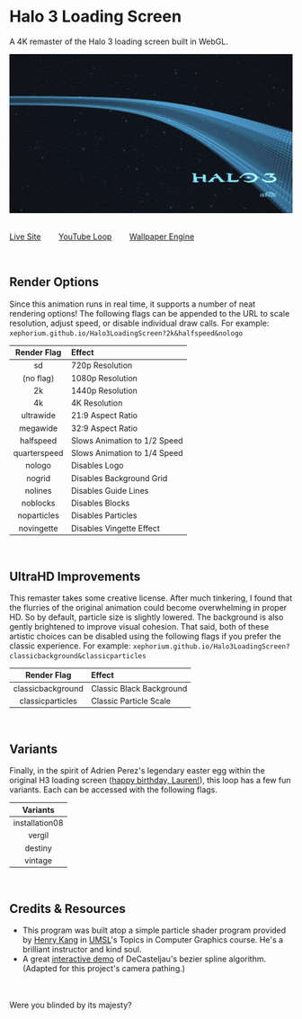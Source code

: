 # Halo 3 Loading Screen
A 4K remaster of the Halo 3 loading screen built in WebGL.

![Screenshot Preview](res/Readme%20Screenshot.png)
## 
[Live Site](https://xephorium.github.io/Halo3LoadingScreen/)
&nbsp;&nbsp;&nbsp;&nbsp;&nbsp;&nbsp;
[YouTube Loop](https://youtu.be/isHpphVyQAg)
&nbsp;&nbsp;&nbsp;&nbsp;&nbsp;&nbsp;
[Wallpaper Engine](https://steamcommunity.com/sharedfiles/filedetails/?id=2160276556)

<br/>

## Render Options

Since this animation runs in real time, it supports a number of neat rendering options! The following flags can be appended to the URL to scale resolution, adjust speed, or disable individual draw calls. For example: `xephorium.github.io/Halo3LoadingScreen?2k&halfspeed&nologo`

| Render Flag | Effect |
| :---: | :--- |
| sd | 720p Resolution |
| (no flag) | 1080p Resolution |
| 2k | 1440p Resolution |
| 4k | 4K Resolution |
| ultrawide | 21:9 Aspect Ratio |
| megawide | 32:9 Aspect Ratio |
| halfspeed | Slows Animation to 1/2 Speed |
| quarterspeed | Slows Animation to 1/4 Speed |
| nologo | Disables Logo |
| nogrid | Disables Background Grid |
| nolines | Disables Guide Lines |
| noblocks | Disables Blocks |
| noparticles | Disables Particles |
| novingette | Disables Vingette Effect |

<br/>

## UltraHD Improvements

This remaster takes some creative license. After much tinkering, I found that the flurries of the original animation could become overwhelming in proper HD. So by default, particle size is slightly lowered. The background is also gently brightened to improve visual cohesion. That said, both of these artistic choices can be disabled using the following flags if you prefer the classic experience. For example: `xephorium.github.io/Halo3LoadingScreen?classicbackground&classicparticles`

| Render Flag | Effect |
| :---: | :--- |
| classicbackground | Classic Black Background |
| classicparticles | Classic Particle Scale |

<br/>

## Variants

Finally, in the spirit of Adrien Perez's legendary easter egg within the original H3 loading screen ([happy birthday, Lauren!](https://teambeyond.net/halo-3-loading-screen-easter-egg-discovered/)), this loop has a few fun variants. Each can be accessed with the following flags.

| Variants |
| :---: |
| installation08 |
| vergil |
| destiny |
| vintage |

<br/>

## Credits & Resources
- This program was built atop a simple particle shader program provided by [Henry Kang](http://www.cs.umsl.edu/~kang/) in [UMSL](http://www.umsl.edu/)'s Topics in Computer Graphics course. He's a brilliant instructor and kind soul.
- A great [interactive demo](https://ibiblio.org/e-notes/Splines/bezier.html) of DeCasteljau's bezier spline algorithm. (Adapted for this project's camera pathing.)

<br/><br/>
Were you blinded by its majesty?
